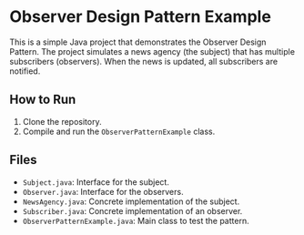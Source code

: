 # Observer Design Pattern Example

This is a simple Java project that demonstrates the Observer Design Pattern. The project simulates a news agency (the subject) that has multiple subscribers (observers). When the news is updated, all subscribers are notified.

## How to Run

1. Clone the repository.
2. Compile and run the `ObserverPatternExample` class.

## Files

- `Subject.java`: Interface for the subject.
- `Observer.java`: Interface for the observers.
- `NewsAgency.java`: Concrete implementation of the subject.
- `Subscriber.java`: Concrete implementation of an observer.
- `ObserverPatternExample.java`: Main class to test the pattern.
